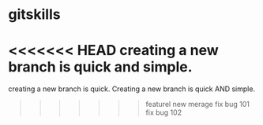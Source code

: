 # gitskills
<<<<<<< HEAD
creating a new branch is quick and simple.
=======
creating a new branch is quick.
Creating a new branch is quick AND simple.
>>>>>>> featurel
new merage
fix bug 101
fix bug 102
